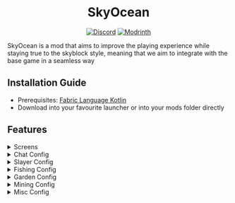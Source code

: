 <h1 align="center">
  SkyOcean
</h1>

<div align="center">

[![Discord](https://img.shields.io/discord/1296157888343179264?color=8c03fc&label=Discord&logo=discord&logoColor=white)](https://discord.gg/FsRc2GUwZR)
[![Modrinth](https://img.shields.io/modrinth/dt/dIczrQAR?style=flat&logo=modrinth)](https://modrinth.com/mod/skyocean)

</div>


SkyOcean is a mod that aims to improve the playing experience while staying true to the skyblock style, meaning that we aim to integrate with the base game in a
seamless way

## Installation Guide

- Prerequisites: [Fabric Language Kotlin](https://modrinth.com/mod/fabric-language-kotlin)
- Download into your favourite launcher or into your mods folder directly

## Features

<details>
<summary>Screens</summary>

- Item Value Screen
    - When hovering over an item in any inventory, you can press `J` to open the item value screen.
    - This screens shows a breakdown of item value sources by category, such as item stars, recombs, and more.
- Item Search Screen
    - Press `o` or run `/skyocean search` to open the item search screen.
    - Search through all your enderchest and storage pages, vault, island chests, ... to find items.

</details>

<details>
<summary>Chat Config</summary>

- Profile In Chat
    - Adds a bingo/ironman/stranded icon next to a player's chat message.
- Piggy Bank Repair Helper
    - When you die and the piggy bank breaks, you can click on the chat message to get 8 Enchanted Pork from your sacks.
- Sack Notification
    - Specify for which sack items you want to receive a notification when you gain them, e.g. `Glossy Gemstone`.

</details>

<details>
<summary>Slayer Config</summary>

- Highlight own slayer boss
- Highlight mini bosses
    - Extra option to change color for high tier minis
- Highlight blaze in attunement color

</details>

<details>
<summary>Fishing Config</summary>

- Trophy Fish Numbers
    - Shows the number of Trophy Fish you have caught in the chat message of the specific fish you caught.
    - Best used with the [SkyBlock Profile Viewer](https://modrinth.com/mod/skyblock-profile-viewer) mod to update your data when out of sync.
- Hook Text Scale
    - Change the scale of the text that appears when you're about to hook a fish.
- Lava Replacement
    - Replace lava visually with water in the Crimson Isle.
- Bobber Fix
    - Fixes fishing bobbers rubberbanding when fishing.
- Hotspot Highlight
    - Highlights hotspots with a color fitting to their type.
    - Renders a circle around the hotspot and fills it with the color.

</details>

<details>
<summary>Garden Config</summary>

- Pest Bait Type
    - While in a Trap inventory, view that bait type attracts what pests.
- Desk Pest Highlight
    - In the "Configure Plots" screen, highlight what plots have pests on them.

</details>

<details>
<summary>Mining Config</summary>

- Modify Commissions
    - Modifies commission items to show the progress you've made.
- Hotm
    - Show level as amount
    - Show total progress
    - Show shift click cost
    - Show total amount left
- Mineshaft
    - Announce mineshaft enter
    - Corpse waypoints
    - Corpse key information
- Retexture
    - Retexture carpets
    - Retexture glacite tunnel blocks
    - Retexture mist
    - Retexture gemstones
- Crystal Hollows Area Walls
- Puzzler Solver

</details>

<details>
<summary>Misc Config</summary>

- Minister in Calendar
- Previous server notifications
- Anvil helper
- Hide lightning bolts and flashes
- Show Hidden Pet Candy
    - Readds pet candy that Hypixel hides for pets that are level 100.
- Transparent armour
    - On yourself and others, configurable transparency.

</details>
